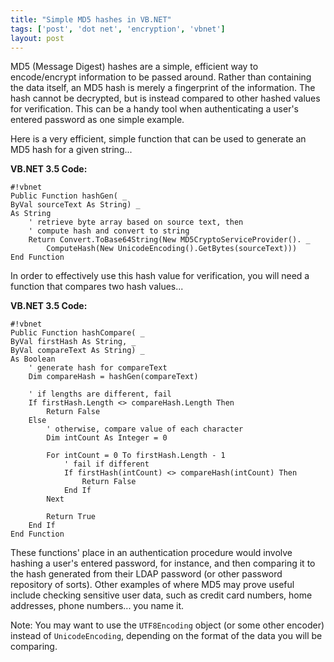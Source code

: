 ```yaml
---
title: "Simple MD5 hashes in VB.NET"
tags: ['post', 'dot net', 'encryption', 'vbnet']
layout: post
---
```


MD5 (Message Digest) hashes are a simple, efficient way to
encode/encrypt information to be passed around. Rather than containing
the data itself, an MD5 hash is merely a fingerprint of the information.
The hash cannot be decrypted, but is instead compared to other hashed
values for verification. This can be a handy tool when authenticating a
user's entered password as one simple example.

Here is a very efficient, simple function that can be used to generate
an MD5 hash for a given string...<!--more-->

**VB.NET 3.5 Code:**

    #!vbnet
    Public Function hashGen( _  
    ByVal sourceText As String) _  
    As String  
        ' retrieve byte array based on source text, then  
        ' compute hash and convert to string  
        Return Convert.ToBase64String(New MD5CryptoServiceProvider(). _  
            ComputeHash(New UnicodeEncoding().GetBytes(sourceText)))  
    End Function

In order to effectively use this hash value for verification, you will
need a function that compares two hash values...

**VB.NET 3.5 Code:**

    #!vbnet
    Public Function hashCompare( _  
    ByVal firstHash As String, _  
    ByVal compareText As String) _  
    As Boolean  
        ' generate hash for compareText  
        Dim compareHash = hashGen(compareText)

        ' if lengths are different, fail  
        If firstHash.Length <> compareHash.Length Then  
            Return False  
        Else  
            ' otherwise, compare value of each character  
            Dim intCount As Integer = 0  

            For intCount = 0 To firstHash.Length - 1  
                ' fail if different  
                If firstHash(intCount) <> compareHash(intCount) Then  
                    Return False  
                End If  
            Next

            Return True  
        End If  
    End Function

These functions' place in an authentication procedure would involve
hashing a user's entered password, for instance, and then comparing it
to the hash generated from their LDAP password (or other password
repository of sorts). Other examples of where MD5 may prove useful
include checking sensitive user data, such as credit card numbers, home
addresses, phone numbers... you name it.

Note: You may want to use the `UTF8Encoding` object (or some other
encoder) instead of `UnicodeEncoding`, depending on the
format of the data you will be comparing.
